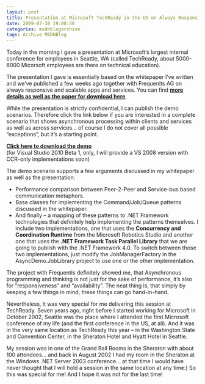 ```yaml
---
layout: post
title: Presentation at Microsoft TechReady in the US on Always Responsive Applications and Services with samples using CCR (Concurrency and Coordination Runtime) as well as .NET 4.0 Task Parallel Library
date: 2009-07-30 19:00:40
categories: msdnblogarchive
tags: Archive MSDNBlog
---
```


Today in the morning I gave a presentation at Microsoft’s largest internal conference for employees in Seattle, WA (called TechReady, about 5000-6000 Micorsoft employees are there on technical education).

 The presentation I gave is essentially based on the whitepaper I’ve written and we’ve published a few weeks ago together with Frequenits AG on always responsive and scalable apps and services. You can find **[more details as well as the paper for download here](http://blogs.msdn.com/mszcool/archive/2009/04/15/whitepaper-always-responsive-clients-and-services-with-wpf-and-wcf-frequentis-ag-tracking-tracing-logbook-for-maritime-communications.aspx)**.

 While the presentation is strictly confidential, I can publish the demo scenarios. Therefore click the link below if you are interested in a complete scenario that shows asynchronous processing within clients and services as well as across services… of course I do not cover all possible “exceptions”, but it’s a starting point.

 [**Click here to download the demo**](http://www.mszcool.at/blog/2009/20090730-AsyncTaskScenario-VS2010b1.zip)   
(for Visual Studio 2010 Beta 1, only, I will provide a VS 2008 version with CCR-only implementations soon)

 The demo scenario supports a few arguments discussed in my whitepaper as well as the presentation:

 * Performance comparison between Peer-2-Peer and Service-bus based communication metaphors.
* Base classes for implementing the Command/Job/Queue patterns discussed in the whitepaper.
* And finally – a mapping of these patterns to .NET Framework technologies that definitely help implementing the patterns themselves. I include two implementations, one that uses the **Concurrency and Coordination Runtime** from the Microsoft Robotics Studio and another one that uses the **.NET Framework Task Parallel Library** that we are going to publish with the .NET Framework 4.0. To switch between those two implementations, just modify the JobManagerFactory in the AsyncDemo.JobLibrary project to use one or the other implementation.

 The project with Frequentis definitely showed me, that Asynchronous programming and thinking is not just for the sake of performance, it’s also for “responsiveness” and “availability”. The neat thing is, that simply by keeping a few things in mind, these things can go hand-in-hand. 

 Nevertheless, it was very special for me delivering this session at TechReady. Seven years ago, right before I started working for Microsoft in October 2002, Seattle was the place where I attended the first Microsoft conference of my life (and the first conference in the US, at all). And it was in the very same location as TechReady this year – in the Washington State and Convention Center, in the Sheraton Hotel and Hyatt Hotel in Seattle.

 My session was in one of the Grand Ball Rooms in the Sheraton with about 100 attendees… and back in August 2002 I had my room in the Sheraton at the Windows .NET Server 2003 conference… at that time I would have never thought that I will hold a session in the same location at any time:) So this was special for me! And I hope it was not for the last time!


